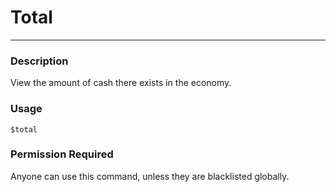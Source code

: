 # Total
---
### Description
View the amount of cash there exists in the economy.
### Usage
```
$total
```
### Permission Required
Anyone can use this command, unless they are blacklisted globally.
